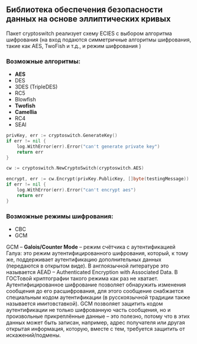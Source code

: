 ## Библиотека обеспечения безопасности данных на основе эллиптических кривых

Пакет cryptoswitch реализует схему ECIES с выбором алгоритма шифрования (на вход подаются симметричные алгоритмы шифрования, такие как AES, TwoFish и т.д., и режим шифрования )

### Возможные алгоритмы:
- **AES**
- DES
- 3DES (TripleDES)
- RC5
- Blowfish
- **Twofish**
- **Camellia**
- RC4
- SEAl

```go
privKey, err := cryptoswitch.GenerateKey()
if err != nil {
    log.WithError(err).Error("can't generate private key")
    return err
}

cw := cryptoswitch.NewCryptoSwitch(cryptoswitch.AES)

encrypt, err := cw.Encrypt(privKey.PublicKey, []byte(testingMessage))
if err != nil {
    log.WithError(err).Error("can't encrypt aes")
    return err
}
```

### Возможные режимы шифрования:
- CBC
- GCM

GCM – **Galois/Counter Mode** – режим счётчика с аутентификацией Галуа: это режим аутентифицированного шифрования, который, к тому же, поддерживает аутентификацию дополнительных данных (передаются в открытом виде). В англоязычной литературе это называется AEAD – Authenticated Encryption with Associated Data. В ГОСТовой криптографии такого режима как раз не хватает. Аутентифицированное шифрование позволяет обнаружить изменения сообщения до его расшифрования, для этого сообщение снабжается специальным кодом аутентификации (в русскоязычной традиции также называется имитовставкой). GCM позволяет защитить кодом аутентификации не только шифрованную часть сообщения, но и произвольные прикреплённые данные – это полезно, потому что в этих данных может быть записан, например, адрес получателя или другая открытая информация, которую, вместе с тем, требуется защитить от искажений/подмены.